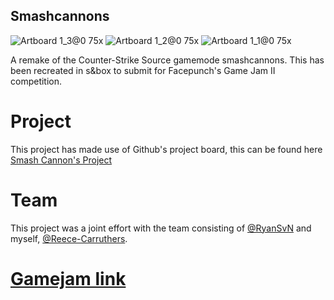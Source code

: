 ## Smashcannons
![Artboard 1_3@0 75x](https://github.com/user-attachments/assets/20f573e1-c27c-434e-9b00-fc2a93ace5dc) ![Artboard 1_2@0 75x](https://github.com/user-attachments/assets/74ee8304-ff30-4ac0-89df-5162c1905f7a) ![Artboard 1_1@0 75x](https://github.com/user-attachments/assets/bb3cb329-df14-4ee0-86af-25a6a32de5d1)

A remake of the Counter-Strike Source gamemode smashcannons. This has been recreated in s&box to submit for Facepunch's Game Jam II competition.

# Project
This project has made use of Github's project board, this can be found here [Smash Cannon's Project](https://github.com/users/Reece-Carruthers/projects/3/views/1)

# Team
This project was a joint effort with the team consisting of  [@RyanSvN](https://github.com/RyanSvN) and myself, [@Reece-Carruthers](https://github.com/Reece-Carruthers).

# [Gamejam link](https://sbox.game/c/gamejam2)

